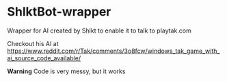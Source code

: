 # ShlktBot-wrapper
Wrapper for AI created by Shlkt to enable it to talk to playtak.com


Checkout his AI at https://www.reddit.com/r/Tak/comments/3o8fcw/windows_tak_game_with_ai_source_code_available/

**Warning**
Code is very messy, but it works
